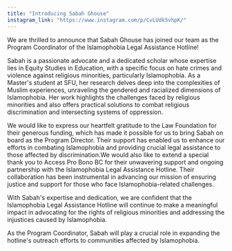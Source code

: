 ```yaml
---
title: "Introducing Sabah Ghouse"
instagram_link: "https://www.instagram.com/p/CvLUdk5vhpK/"
---
```

We are thrilled to announce that Sabah Ghouse has joined our team as the Program Coordinator of the Islamophobia Legal Assistance Hotline!

Sabah is a passionate advocate and a dedicated scholar whose expertise lies in Equity Studies in Education, with a specific focus on hate crimes and violence against religious minorities, particularly Islamophobia. As a Master's student at SFU, her research delves deep into the complexities of Muslim experiences, unraveling the gendered and racialized dimensions of Islamophobia. Her work highlights the challenges faced by religious minorities and also offers practical solutions to combat religious discrimination and intersecting systems of oppression.

We would like to express our heartfelt gratitude to the Law Foundation for their generous funding, which has made it possible for us to bring Sabah on board as the Program Director. Their support has enabled us to enhance our efforts in combating Islamophobia and providing crucial legal assistance to those affected by discrimination.We would also like to extend a special thank you to Access Pro Bono BC for their unwavering support and ongoing partnership with the Islamophobia Legal Assistance Hotline. Their collaboration has been instrumental in advancing our mission of ensuring justice and support for those who face Islamophobia-related challenges.

With Sabah's expertise and dedication, we are confident that the Islamophobia Legal Assistance Hotline will continue to make a meaningful impact in advocating for the rights of religious minorities and addressing the injustices caused by Islamophobia.

As the Program Coordinator, Sabah will play a crucial role in expanding the hotline's outreach efforts to communities affected by Islamophobia.